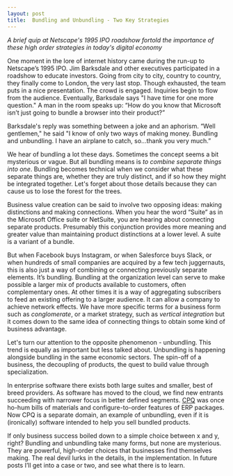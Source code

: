 ```yaml
---
layout: post
title:  Bundling and Unbundling - Two Key Strategies
---
```


*A brief quip at Netscape's 1995 IPO roadshow fortold the importance of these high order strategies in today's digital economy* 

<!--excerpt--> 

One moment in the lore of internet history came during the run-up to Netscape’s 1995 IPO.  Jim Barksdale and other executives participated in a roadshow to educate investors.  Going from city to city, country to country, they finally come to London, the very last stop.  Though exhausted, the team puts in a nice presentation.  The crowd is engaged.  Inquiries begin to flow from the audience.  Eventually, Barksdale says "I have time for one more question."  A man in the room speaks up: “How do you know that Microsoft isn’t just going to bundle a browser into their product?”

Barksdale's reply was something between a joke and an aphorism.  “Well gentlemen," he said "I know of only two ways of making money.  Bundling and unbundling. I have an airplane to catch, so...thank you very much.”  

We hear of bundling a lot these days.  Sometimes the concept seems a bit mysterious or vague.  But all bundling means is *to combine separate things into one*.  Bundling becomes technical when we consider what these separate things are, whether they are truly distinct, and if so how they might be integrated together.  Let's forget about those details because they can cause us to lose the forest for the trees.    

Business value creation can be said to involve two opposing ideas: making distinctions and making connections.  When you hear the word “Suite” as in the Microsoft Office suite or NetSuite, you are hearing about connecting separate products.  Presumably this conjunction provides more meaning and greater value than maintaining product distinctions at a lower level.  A suite is a variant of a bundle.

But when Facebook buys Instagram, or when Salesforce buys Slack, or when hundreds of small companies are acquired by a few tech juggernauts, this is also just a way of combining or connecting previously separate elements.  It’s bundling.  Bundling at the organization level can serve to make possible a larger mix of products available to customers, often complementary ones.  At other times it is a way of aggregating subscribers to feed an existing offering to a larger audience.  It can allow a company to achieve network effects.   We have more specific terms for a business form such as *conglomerate*, or a market strategy, such as *vertical integration* but it comes down to the same idea of connecting things to obtain some kind of business advantage.  

Let's turn our attention to the opposite phenomenon - unbundling.  This trend is equally as important but less talked about.  Unbundling is happening alongside bundling in the same economic sectors.  The spin-off of a business, the decoupling of products, the quest to build value through specialization.  

In enterprise software there exists both large suites and smaller, best of breed providers.  As software has moved to the cloud, we find new entrants succeeding with narrower focus in  better defined segments.  [CPQ](https://en.wikipedia.org/wiki/Configure,_price_and_quote) was once ho-hum bills of materials and configure-to-order features of ERP packages.  Now CPQ is a separate domain, an example of unbundling, even if it is (ironically) software intended to help you sell bundled products. 

If only business success boiled down to a simple choice between x and y, right?  Bundling and unbundling take many forms, but none are mysterious.  They are powerful, high-order choices that businesses find themselves making.  The real devil lurks in the details, in the implementation.  In future posts I’ll get into a case or two, and see what there is to learn.  


  


